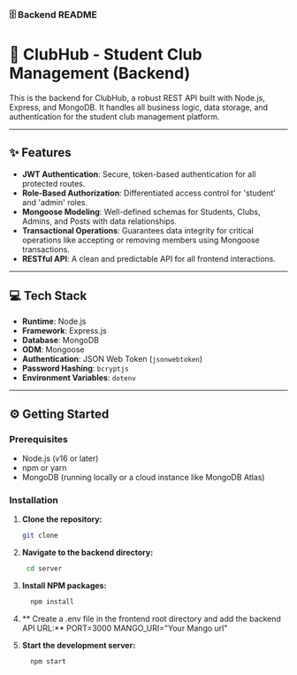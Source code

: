 ### 🗄️ Backend README



# 🔑 ClubHub - Student Club Management (Backend)

This is the backend for ClubHub, a robust REST API built with Node.js, Express, and MongoDB. It handles all business logic, data storage, and authentication for the student club management platform.

---

## ✨ Features

- **JWT Authentication**: Secure, token-based authentication for all protected routes.
- **Role-Based Authorization**: Differentiated access control for 'student' and 'admin' roles.
- **Mongoose Modeling**: Well-defined schemas for Students, Clubs, Admins, and Posts with data relationships.
- **Transactional Operations**: Guarantees data integrity for critical operations like accepting or removing members using Mongoose transactions.
- **RESTful API**: A clean and predictable API for all frontend interactions.

---

## 💻 Tech Stack

- **Runtime**: Node.js
- **Framework**: Express.js
- **Database**: MongoDB
- **ODM**: Mongoose
- **Authentication**: JSON Web Token (`jsonwebtoken`)
- **Password Hashing**: `bcryptjs`
- **Environment Variables**: `dotenv`

---

## ⚙️ Getting Started

### Prerequisites
- Node.js (v16 or later)
- npm or yarn
- MongoDB (running locally or a cloud instance like MongoDB Atlas)

### Installation

1. **Clone the repository:**
     ```sh
     git clone
2. **Navigate to the backend directory:**
   ```sh
    cd server
4. **Install NPM packages:**
   ```sh
     npm install
5. ** Create a .env file in the frontend root directory and add the backend API URL:**
     PORT=3000
     MANGO_URI="Your Mango url"
   
7. **Start the development server:**
   ```sh
     npm start

    
